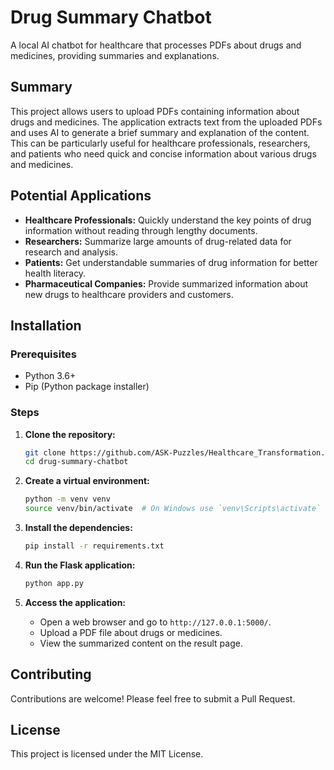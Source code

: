 # Drug Summary Chatbot

A local AI chatbot for healthcare that processes PDFs about drugs and medicines, providing summaries and explanations.

## Summary
This project allows users to upload PDFs containing information about drugs and medicines. The application extracts text from the uploaded PDFs and uses AI to generate a brief summary and explanation of the content. This can be particularly useful for healthcare professionals, researchers, and patients who need quick and concise information about various drugs and medicines.

## Potential Applications
- **Healthcare Professionals:** Quickly understand the key points of drug information without reading through lengthy documents.
- **Researchers:** Summarize large amounts of drug-related data for research and analysis.
- **Patients:** Get understandable summaries of drug information for better health literacy.
- **Pharmaceutical Companies:** Provide summarized information about new drugs to healthcare providers and customers.

## Installation

### Prerequisites
- Python 3.6+
- Pip (Python package installer)

### Steps
1. **Clone the repository:**
    ```sh
    git clone https://github.com/ASK-Puzzles/Healthcare_Transformation.git
    cd drug-summary-chatbot
    ```

2. **Create a virtual environment:**
    ```sh
    python -m venv venv
    source venv/bin/activate  # On Windows use `venv\Scripts\activate`
    ```

3. **Install the dependencies:**
    ```sh
    pip install -r requirements.txt
    ```

4. **Run the Flask application:**
    ```sh
    python app.py
    ```

5. **Access the application:**
    - Open a web browser and go to `http://127.0.0.1:5000/`.
    - Upload a PDF file about drugs or medicines.
    - View the summarized content on the result page.

## Contributing
Contributions are welcome! Please feel free to submit a Pull Request.

## License
This project is licensed under the MIT License.
